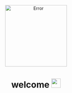 <div id="header" align="center">
  <img src="C:\Users\m251290\Documents\GitHub\alien_shooter\Game_main\images\ExtinctionGamesLogo.png" alt="Error" title="Extinction Games" height=200>
</div>

<div align="center">
<img src="https://komarev.com/ghpvc/?username=jackson88davis&style=flat-square&color=blue" alt=""/>
</div>

<h1 align="center">
  welcome
  <img src="https://media.giphy.com/media/hvRJCLFzcasrR4ia7z/giphy.gif" width="30px"/>
</h1>
